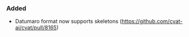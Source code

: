 ### Added

- Datumaro format now supports skeletons
  (<https://github.com/cvat-ai/cvat/pull/8165>)
